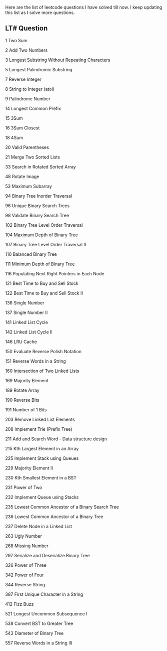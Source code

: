Here are the list of leetcode questions I have solved till now. I keep updating this list as I solve more questions.

LT#     Question
-------------------------------------------------------
1       Two Sum

2	      Add Two Numbers

3	      Longest Substring Without Repeating Characters

5	      Longest Palindromic Substring

7	      Reverse Integer

8	      String to Integer (atoi)

9	      Palindrome Number

14	    Longest Common Prefix

15	    3Sum

16	    3Sum Closest

18	    4Sum

20	    Valid Parentheses

21	    Merge Two Sorted Lists

33	    Search in Rotated Sorted Array

48	    Rotate Image

53	    Maximum Subarray

94	    Binary Tree Inorder Traversal

96	    Unique Binary Search Trees

98	    Validate Binary Search Tree

102	    Binary Tree Level Order Traversal

104	    Maximum Depth of Binary Tree

107	    Binary Tree Level Order Traversal II

110	    Balanced Binary Tree

111	    Minimum Depth of Binary Tree

116	    Populating Next Right Pointers in Each Node

121	    Best Time to Buy and Sell Stock

122	    Best Time to Buy and Sell Stock II

136	    Single Number

137	    Single Number II

141	    Linked List Cycle

142	    Linked List Cycle II

146	    LRU Cache

150	    Evaluate Reverse Polish Notation

151	    Reverse Words in a String

160	    Intersection of Two Linked Lists

169	    Majority Element

189	    Rotate Array

190	    Reverse Bits

191	    Number of 1 Bits

203	    Remove Linked List Elements

208	    Implement Trie (Prefix Tree)

211	    Add and Search Word - Data structure design

215	    Kth Largest Element in an Array

225	    Implement Stack using Queues

229	    Majority Element II

230	    Kth Smallest Element in a BST

231	    Power of Two

232	    Implement Queue using Stacks

235	    Lowest Common Ancestor of a Binary Search Tree

236	    Lowest Common Ancestor of a Binary Tree

237	    Delete Node in a Linked List

263	    Ugly Number

268	    Missing Number

297	    Serialize and Deserialize Binary Tree

326	    Power of Three

342	    Power of Four

344	    Reverse String

387	    First Unique Character in a String

412	    Fizz Buzz

521	    Longest Uncommon Subsequence I

538	    Convert BST to Greater Tree

543	    Diameter of Binary Tree

557	    Reverse Words in a String III
